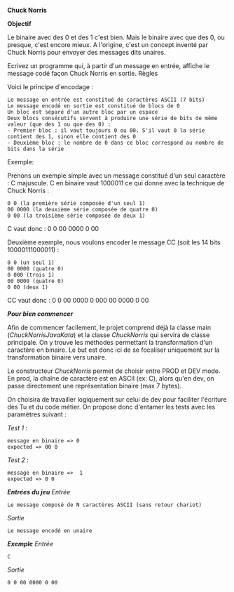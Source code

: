 
**Chuck Norris**

**Objectif**

Le binaire avec des 0 et des 1 c'est bien. Mais le binaire avec que des 0, ou presque, c'est encore mieux. A l'origine, c'est un concept inventé par Chuck Norris pour envoyer des messages dits unaires.

Ecrivez un programme qui, à partir d'un message en entrée, affiche le message codé façon Chuck Norris en sortie.
  Règles

Voici le principe d'encodage :

    Le message en entrée est constitué de caractères ASCII (7 bits)
    Le message encodé en sortie est constitué de blocs de 0
    Un bloc est séparé d'un autre bloc par un espace
    Deux blocs consécutifs servent à produire une série de bits de même valeur (que des 1 ou que des 0) :
    - Premier bloc : il vaut toujours 0 ou 00. S'il vaut 0 la série contient des 1, sinon elle contient des 0
    - Deuxième bloc : le nombre de 0 dans ce bloc correspond au nombre de bits dans la série

Exemple:

Prenons un exemple simple avec un message constitué d'un seul caractère : C majuscule. C en binaire vaut 1000011 ce qui donne avec la technique de Chuck Norris :

    0 0 (la première série composée d'un seul 1)
    00 0000 (la deuxième série composée de quatre 0)
    0 00 (la troisième série composée de deux 1)

C vaut donc : 0 0 00 0000 0 00
 

Deuxième exemple, nous voulons encoder le message CC (soit les 14 bits 10000111000011) :

    0 0 (un seul 1)
    00 0000 (quatre 0)
    0 000 (trois 1)
    00 0000 (quatre 0)
    0 00 (deux 1)
    
CC vaut donc : 0 0 00 0000 0 000 00 0000 0 00

**_Pour bien commencer_**

Afin de commencer facilement,  le projet comprend déjà la classe main (_ChuckNorrisJavaKata_) et la classe _ChuckNorris_ qui servira de classe principale.
On y trouve les méthodes permettant la transformation d'un caractère en binaire. Le but est donc ici de se focaliser uniquement sur la transformation binaire vers unaire.

Le constructeur _ChuckNorris_ permet de choisir entre PROD et DEV mode. En prod, la chaîne de caractère est en ASCII (ex: C), alors qu'en dev, on passe directement une représentation binaire (max 7 bytes).

On choisira de travailler logiquement sur celui de dev pour faciliter l'écriture des Tu et du code métier.
On propose donc d'entamer les tests avec les paramètres suivant :

_Test 1_ : 
    
    message en binaire => 0
    expected => 00 0

_Test 2_ : 

    message en binaire =>  1
    expected => 0 0

**_Entrées du jeu_**
_Entrée_

    Le message composé de N caractères ASCII (sans retour chariot)

_Sortie_
    
    Le message encodé en unaire

**_Exemple_**
_Entrée_

    C

_Sortie_

    0 0 00 0000 0 00


